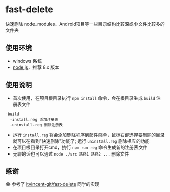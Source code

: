 # fast-delete
快速删除 node_modules、Android项目等一些目录结构比较深或小文件比较多的文件夹
## 使用环境
* windows 系统
* [node.js](https://nodejs.org)，推荐 8.x 版本

## 使用说明
* 首次使用，在项目根目录执行 ```npm install``` 命令，会在根目录生成 ```build``` 注册表文件
```
-build
  -install.reg 添加注册表
  -uninstall.reg 删除注册表
```
* 运行 ```install.reg``` 将会添加删除程序到邮件菜单，鼠标右键选择要删除的目录就可以在看到"快速删除"功能了; 运行 ```uninstall.reg``` 删除相应的功能
* 在项目根目录打开cmd，执行 ```npm run reg``` 命令生成新的注册表文件
* 无聊的话也可以通过 ```node ./src 路径1 路径2 ...``` 删除文件

## 感谢
😂 参考了 [itvincent-git/fast-delete](https://github.com/itvincent-git/fast-delete) 同学的实现




